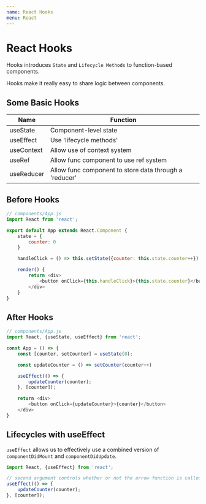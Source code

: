 ```yaml
---
name: React Hooks
menu: React
---
```


# React Hooks

Hooks introduces `State` and `Lifecycle Methods` to function-based components.

Hooks make it really easy to share logic between components.

## Some Basic Hooks

| Name       | Function                                               |
| ---------- | ------------------------------------------------------ |
| useState   | Component-level state                                  |
| useEffect  | Use 'lifecycle methods'                                |
| useContext | Allow use of context system                            |
| useRef     | Allow func component to use ref system                 |
| useReducer | Allow func component to store data through a 'reducer' |

## Before Hooks

```javascript
// components/App.js
import React from 'react';

export default App extends React.Component {
    state = {
        counter: 0
    }

    handleClick = () => this.setState({counter: this.state.counter++})

    render() {
        return <div>
            <button onClick={this.handleClick}>{this.state.counter}</button>
        </div>
    }
}
```

## After Hooks

```javascript
// components/App.js
import React, {useState, useEffect} from 'react';

const App = () => {
    const [counter, setCounter] = useState(0);

    const updateCounter = () => setCounter(counter++)

    useEffect(() => {
        updateCounter(counter);
    }, [counter]);

    return <div>
        <button onClick={updateCounter}>{counter}</button>
    </div>
}
```

## Lifecycles with useEffect

`useEffect` allows us to effectively use a combined version of `componentDidMount` and `componentDidUpdate`.

```javascript
import React, {useEffect} from 'react';

// second argument controls whether or not the arrow function is called
useEffect(() => {
    updateCounter(counter);
}, [counter]);
```
